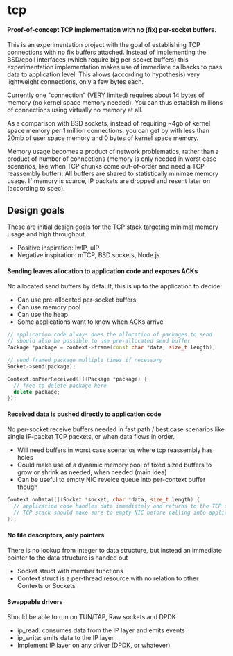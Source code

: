 # tcp
#### Proof-of-concept TCP implementation with no (fix) per-socket buffers.

This is an experimentation project with the goal of establishing TCP connections with no fix buffers attached. Instead of implementing the BSD/epoll interfaces (which require big per-socket buffers) this experimentation implementation makes use of immediate callbacks to pass data to application level. This allows (according to hypothesis) very lightweight connections, only a few bytes each.

Currently one "connection" (VERY limited) requires about 14 bytes of memory (no kernel space memory needed). You can thus establish millions of connections using virtually no memory at all.

As a comparison with BSD sockets, instead of requiring ~4gb of kernel space memory per 1 million connections, you can get by with less than 20mb of user space memory and 0 bytes of kernel space memory.

Memory usage becomes a product of network problematics, rather than a product of number of connections (memory is only needed in worst case scenarios, like when TCP chunks come out-of-order and need a TCP-reassembly buffer). All buffers are shared to statistically minimze memory usage. If memory is scarce, IP packets are dropped and resent later on (according to spec).

## Design goals
These are initial design goals for the TCP stack targeting minimal memory usage and high throughput

* Positive inspiration: lwIP, uIP
* Negative inspiration: mTCP, BSD sockets, Node.js

#### Sending leaves allocation to application code and exposes ACKs
No allocated send buffers by default, this is up to the application to decide:
* Can use pre-allocated per-socket buffers
* Can use memory pool
* Can use the heap
* Some applications want to know when ACKs arrive

```c++
// application code always does the allocation of packages to send
// should also be possible to use pre-allocated send buffer
Package *package = context->frame(const char *data, size_t length);

// send framed package multiple times if necessary
Socket->send(package);

Context.onPeerReceived([](Package *package) {
  // free to delete package here
  delete package;
});
```


#### Received data is pushed directly to application code
No per-socket receive buffers needed in fast path / best case scenarios like single IP-packet TCP packets, or when data flows in order.

* Will need buffers in worst case scenarios where tcp reassembly has holes
* Could make use of a dynamic memory pool of fixed sized buffers to grow or shrink as needed, when needed (main idea)
* Can be useful to empty NIC reveice queue into per-context buffer though
```c++
Context.onData([](Socket *socket, char *data, size_t length) {
  // application code handles data immediately and returns to the TCP stack when done
  // TCP stack should make sure to empty NIC before calling into application (per-context buffering)
});
```

#### No file descriptors, only pointers
There is no lookup from integer to data structure, but instead an immediate pointer to the data structure is handed out

* Socket struct with member functions
* Context struct is a per-thread resource with no relation to other Contexts or Sockets

#### Swappable drivers
Should be able to run on TUN/TAP, Raw sockets and DPDK

* ip_read: consumes data from the IP layer and emits events
* ip_write: emits data to the IP layer
* Implement IP layer on any driver (DPDK, or whatever)
